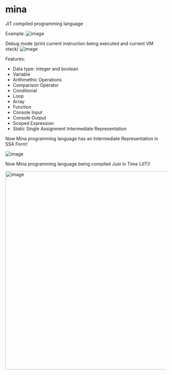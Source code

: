 mina
====

JIT compiled programming language

Example:
![image](https://github.com/user-attachments/assets/933a0199-5638-45c4-85db-dc27528dd317)

Debug mode (print current instruction being executed and current VM stack)
![image](https://github.com/user-attachments/assets/35e808b9-8128-4515-9f7d-ee75aee1b08e)


Features:
* Data type: integer and boolean
* Variable
* Arithmethic Operations
* Comparison Operator
* Conditional
* Loop
* Array
* Function
* Console Input
* Console Output
* Scoped Expression
* Static Single Assignment Intermediate Representation

Now Mina programming language has an Intermediate Representation in SSA Form!

![image](https://github.com/user-attachments/assets/a4b54ef7-593e-4f0a-a102-e5106a36f615)


Now Mina programming language being compiled Just in Time (JIT)!

<img width="600" height="620" alt="image" src="https://github.com/user-attachments/assets/498666f0-6c30-45a9-a3ce-8b546a908c7c" />
